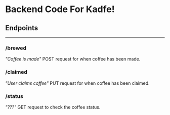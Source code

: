 # Backend Code For Kadfe!

## Endpoints
---

### /brewed

*"Coffee is made"*
POST request for when coffee has been made.



### /claimed
*"User claims coffee"*
PUT request for when coffee has been claimed.



### /status
*"???"*
GET request to check the coffee status.